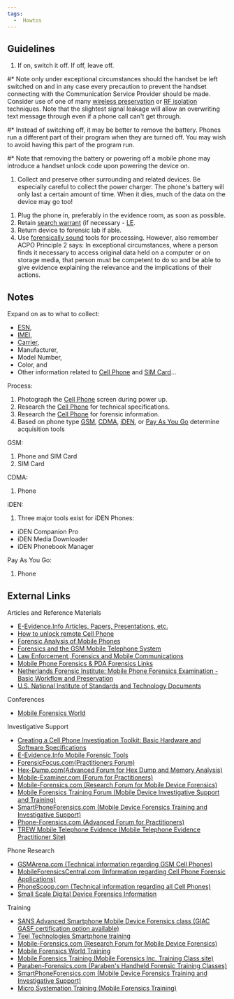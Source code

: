 ```yaml
---
tags:
  -  Howtos
---
```

## Guidelines

1.  If on, switch it off. If off, leave off.

\#\* Note only under exceptional circumstances should the handset be
left switched on and in any case every precaution to prevent the handset
connecting with the Communication Service Provider should be made.
Consider use of one of many [wireless
preservation](wireless_preservation.md) or [RF
isolation](rf_isolation.md) techniques. Note that the slightest
signal leakage will allow an overwriting text message through even if a
phone call can't get through.

\#\* Instead of switching off, it may be better to remove the battery.
Phones run a different part of their program when they are turned off.
You may wish to avoid having this part of the program run.

\#\* Note that removing the battery or powering off a mobile phone may
introduce a handset unlock code upon powering the device on.

1.  Collect and preserve other surrounding and related devices. Be
    especially careful to collect the power charger. The phone's battery
    will only last a certain amount of time. When it dies, much of the
    data on the device may go too!

<!-- -->

1.  Plug the phone in, preferably in the evidence room, as soon as
    possible.
2.  Retain [search warrant](search_warrant.md) (if necessary -
    [LE](le.md).
3.  Return device to forensic lab if able.
4.  Use [forensically sound](forensically_sound.md) tools for
    processing. However, also remember ACPO Principle 2 says: In
    exceptional circumstances, where a person finds it necessary to
    access original data held on a computer or on storage media, that
    person must be competent to do so and be able to give evidence
    explaining the relevance and the implications of their actions.

## Notes

Expand on as to what to collect:

- [ESN](esn.md),
- [IMEI](imei.md),
- [Carrier](carrier.md),
- Manufacturer,
- Model Number,
- Color, and
- Other information related to [Cell Phone](cell_phone.md) and
  [SIM Card](sim_card.md)...

Process:

1.  Photograph the [Cell Phone](cell_phone.md) screen during
    power up.
2.  Research the [Cell Phone](cell_phone.md) for technical
    specifications.
3.  Research the [Cell Phone](cell_phone.md) for forensic
    information.
4.  Based on phone type [GSM](gsm.md), [CDMA](CDMA "wikilink"),
    [iDEN](iden.md), or [Pay As You
    Go](pay_as_you_go.md) determine acquisition tools

GSM:

1.  Phone and SIM Card
2.  SIM Card

CDMA:

1.  Phone

iDEN:

1.  Three major tools exist for iDEN Phones:

- iDEN Companion Pro
- iDEN Media Downloader
- iDEN Phonebook Manager

Pay As You Go:

1.  Phone

## External Links

Articles and Reference Materials

- [E-Evidence.Info Articles, Papers, Presentations,
  etc.](http://www.e-evidence.info/cellarticles.html)
- [How to unlock remote Cell
  Phone](http://www.flexihub.com/remote-cell-phone-unlock.html)
- [Forensic Analysis of Mobile
  Phones](http://esm.cis.unisa.edu.au/new_esml/resources/publications/forensic%20analysis%20of%20mobile%20phones.pdf)
- [Forensics and the GSM Mobile Telephone
  System](http://www.ijde.org/docs/03_spring_art1.pdf)
- [Law Enforcement, Forensics and Mobile
  Communications](http://www.cl.cam.ac.uk/~fms27/persec-2006/goodies/2006-Naccache-forensic.pdf)
- [Mobile Phone Forensics & PDA Forensics
  Links](http://www.forensics.nl/mobile-pda-forensics)
- [Netherlands Forensic Institute: Mobile Phone Forensics Examination -
  Basic Workflow and
  Preservation](http://www.holmes.nl/MPF/FlowChartForensicMobilePhoneExamination.htm)
- [U.S. National Institute of Standards and Technology
  Documents](http://csrc.nist.gov/mobilesecurity/publications.html#MF)

Conferences

- [Mobile Forensics World](http://www.MobileForensicsWorld.com/)

Investigative Support

- [Creating a Cell Phone Investigation Toolkit: Basic Hardware and
  Software
  Specifications](http://www.search.org/files/pdf/CellphoneInvestToolkit-0806.pdf)
- [E-Evidence.Info Mobile Forensic
  Tools](http://www.e-evidence.info/cellular.html)
- [ForensicFocus.com(Practitioners Forum)](http://www.forensicfocus.com)
- [Hex-Dump.com(Advanced Forum for Hex Dump and Memory
  Analysis)](http://www.hex-dump.com)
- [Mobile-Examiner.com (Forum for
  Practitioners)](http://www.Mobile-Examiner.com)
- [Mobile-Forensics.com (Research Forum for Mobile Device
  Forensics)](http://www.Mobile-Forensics.com)
- [Mobile Forensics Training Forum (Mobile Device Investigative Support
  and Training)](http://www.mfi-training.com)
- [SmartPhoneForensics.com (Mobile Device Forensics Training and
  Investigative Support)](http://www.SmartPhoneForensics.com)
- [Phone-Forensics.com (Advanced Forum for
  Practitioners)](http://www.Phone-Forensics.com)
- [TREW Mobile Telephone Evidence (Mobile Telephone Evidence
  Practitioner Site)](http://trewmte.blogspot.com)

Phone Research

- [GSMArena.com (Technical information regarding GSM Cell
  Phones)](http://www.GSMArena.com)
- [MobileForensicsCentral.com (Information regarding Cell Phone Forensic
  Applications)](http://www.MobileForensicsCentral.com)
- [PhoneScoop.com (Technical information regarding all Cell
  Phones)](http://www.PhoneScoop.com)
- [Small Scale Digital Device Forensics
  Information](http://www.ssddforensics.com/)

Training

- [SANS Advanced Smartphone Mobile Device Forensics class (GIAC GASF
  certification option
  available)](https://www.sans.org/course/advanced-smartphone-mobile-device-forensics)
- [Teel Technologies Smartphone
  training](http://www.teeltech.com/mobile-device-forensics-training/)
- [Mobile-Forensics.com (Research Forum for Mobile Device
  Forensics)](http://www.Mobile-Forensics.com)
- [Mobile Forensics World
  Training](http://www.MobileForensicsWorld.com/Training.aspx)
- [Mobile Forensics Training (Mobile Forensics Inc. Training Class
  site)](http://www.mobileforensicstraining.com)
- [Paraben-Forensics.com (Paraben's Handheld Forensic Training
  Classes)](http://www.paraben-training.com/training.html)
- [SmartPhoneForensics.com (Mobile Device Forensics Training and
  Investigative Support)](http://www.SmartPhoneForensics.com)
- [Micro Systemation Training (Mobile Forensics
  Training)](http://www.msab.com/training/schedule)